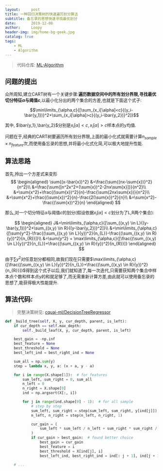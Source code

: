 ```yaml
---
layout:     post
title: 一种回归决策树的快速遍历划分算法
subtitle: 备忘录的思想快速寻找最优划分
date:       2019-12-08
author:     Loopy
header-img: img/home-bg-geek.jpg
catalog: true
tags:
    - ML
    - Algorithm
---
```


<script type="text/x-mathjax-config">
  MathJax.Hub.Config({
    tex2jax: {
      inlineMath: [ ['$','$'], ['\\(','\\)'] ],
      processEscapes: true
    }
  });
  </script>
<script type="text/javascript" async src="//cdn.mathjax.org/mathjax/latest/MathJax.js?config=TeX-MML-AM_CHTML">
</script>

> 代码仓库: [ML-Algorithm](https://github.com/CQU-AI/ML-Algorithm)

## 问题的提出

众所周知,建立CART树有一个关键步骤:**遍历数据空间中的所有划分界限,寻找最优切分特征$\alpha$与阈值$c$**,以最小化分出的两个集合的方差,也就是下面这个式子:

$$\min\limits_{\alpha,c}{[\sum_{x_i[\alpha]<c}{(y_i-\bar{y_1})}^2+\sum_{x_i[\alpha]>c}{(y_i-\bar{y_2})}^2]}$$

其中, $\bar{y_1},\bar{y_2}$分别是$x_i[\alpha]<c,x_i[\alpha]>c$样本点的y均值.

问题在于,经典的CART树要遍历所有划分界限,上面的最小化式就需要计算$n_{sample} \times n_{feature}$次,而使用备忘录的思想,并将最小化式化简,可以极大地提升性能.

## 算法思路

首先,拎出一个方差式来变形
$$
\begin{aligned}
\sum{(x-\bar{x})^2}
&=\frac{\sum{(nx-\sum{x})}^2}{n^2}\\
&=\frac{\sum{[n^2x^2+(\sum{x})^2-2nx\sum{x}]}}{n^2}\\
&=\sum{x^2}+\frac{(\sum{x})^2}{n}-\frac{\sum(2nx\sum{x})}{n^2}\\
&=\sum{x^2}+\frac{(\sum{x})^2}{n}-\frac{2(\sum{x})^2}{n}\\
&=\sum{x^2}-\frac{(\sum{x})^2}{n}
\end{aligned}
$$

那么,对一个切分特征$\alpha$与阈值$c$的划分(假设依据$x_i[\alpha]<c$划分为了L,R两个集合):

$$
\begin{aligned}
J&=\min\limits_{\alpha,c}{[\sum_{(x,y) \in L}{(y-\bar{y_1})}^2+\sum_{(x,y) \in R}{(y-\bar{y_2})}^2]}\\
&=\min\limits_{\alpha,c}{[\sum{y^2}-\frac{(\sum_{(x,y) \in L}{y})^2}{n_{L}}-\frac{(\sum_{(x,y) \in R}{y})^2}{n_{R}}]}\\
&=\sum{y^2} + \max\limits_{\alpha,c}{[\frac{(\sum_{(x,y) \in L}{y})^2}{n_{L}}+\frac{(\sum_{(x,y) \in R}{y})^2}{n_{R}}]}
\end{aligned}
$$

由于$\sum{y^2}$对任意划分都相同,故我们现在只需要$\max\limits_{\alpha,c}{[\frac{(\sum_{(x,y) \in L}{y})^2}{n_{L}}+\frac{(\sum_{(x,y) \in R}{y})^2}{n_{R}}]}$得到这个式子以后,我们就知道了,每一次迭代,只需要获知两个集合中样本点个数和样本点y的和就足够了,而无需重新计算方差,由此就可以使用备忘录的思想了,能获得极大性能提升.

## 算法代码:

> 完整决策树见: [cquai-ml/DecisionTreeRegressor](https://github.com/CQU-AI/ML-Algorithm/blob/master/cquai_ml/DecisionTreeRegressor.py)

```python
def _build_tree(self, X, y, cur_depth, parent, is_left):
    if cur_depth == self.max_depth:
        self._build_leaf(X, y, cur_depth, parent, is_left)

    best_gain = -np.inf
    best_feature = None
    best_threshold = None
    best_left_ind = best_right_ind = None

    sum_all = np.sum(y)
    step = lambda x, y, a: (x + a, y - a)

    for i in range(X.shape[1]):  # for features
        sum_left, sum_right = 0, sum_all
        n_left = 0
        n_right = X.shape[0]
        ind = np.argsort(X[:, i])

        for j in range(ind.shape[0] - 1):  # for all sample
            # step by step
            sum_left, sum_right = step(sum_left, sum_right, y[ind[j]])
            n_left, n_right = step(n_left, n_right, 1)

            cur_gain = (
                sum_left * sum_left / n_left + sum_right * sum_right / n_right
            )
            if cur_gain > best_gain:  # found better choice
                best_gain = cur_gain
                best_feature = i
                best_threshold = X[ind[j], i]
                best_left_ind, best_right_ind = ind[: j + 1], ind[j + 1 :]
    
    # ...
    
```
